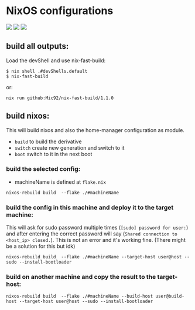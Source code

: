 # NixOS configurations
[![](https://github.com/mksafavi/configs/actions/workflows/update-flake.yml/badge.svg)](https://github.com/mksafavi/configs/actions/workflows/update-flake.yml)
[![](https://github.com/mksafavi/configs/actions/workflows/build.yml/badge.svg)](https://github.com/mksafavi/configs/actions/workflows/build.yml)
[![](https://github.com/mksafavi/configs/actions/workflows/deploy.yml/badge.svg)](https://github.com/mksafavi/configs/actions/workflows/deploy.yml)

## build all outputs:
Load the devShell and use nix-fast-build:

```
$ nix shell .#devShells.default
$ nix-fast-build
```
or:
```
nix run github:Mic92/nix-fast-build/1.1.0
```

## build nixos: 
This will build nixos and also the home-manager configuration as module.

- `build` to build the derivative 
- `switch` create new generation and switch to it
- `boot` switch to it in the next boot

### build the selected config:
- machineName is defined at `flake.nix`
```
nixos-rebuild build  --flake ./#machineName
```

### build the config in this machine and deploy it to the target machine:
This will ask for sudo password multiple times (`[sudo] password for user:`) 
and after entering the correct password will say (`Shared connection to <host_ip> closed.`). 
This is not an error and it's working fine. (There might be a solution for this but idk)

```
nixos-rebuild build  --flake ./#machineName --target-host user@host --sudo --install-bootloader
```

### build on another machine and copy the result to the target-host:
```
nixos-rebuild build  --flake ./#machineName --build-host user@build-host --target-host user@host --sudo --install-bootloader
```

